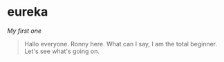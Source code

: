 # eureka
*My first one*

>Hallo everyone. Ronny here.
>What can I say, I am the total beginner.
>Let's see what's going on.
